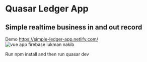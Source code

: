 # Quasar Ledger App
## Simple realtime business in and out record 


Demo https://simple-ledger-app.netlify.com/
![vue app firebase lukman nakib](https://i.ibb.co/qnBmVQg/91011420-314010209576235-9439723936284672-n.jpg)

Run npm install and then run quasar dev
 

 
